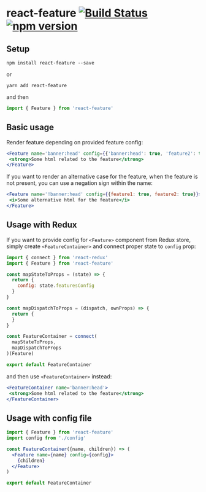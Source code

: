 # react-feature [![Build Status](https://travis-ci.org/pawelgalazka/react-feature.svg?branch=master)](https://travis-ci.org/pawelgalazka/react-feature) [![npm version](https://badge.fury.io/js/react-feature.svg)](https://badge.fury.io/js/react-feature)

## Setup

```
npm install react-feature --save
```

or

```
yarn add react-feature
```

and then

```javascript
import { Feature } from 'react-feature'
```

## Basic usage

Render feature depending on provided feature config:

```jsx
<Feature name='banner:head' config={{'banner:head': true, 'feature2': true}}>
 <strong>Some html related to the feature</strong>
</Feature>
```

If you want to render an alternative case for the feature, when the feature is not present,
you can use a negation sign within the name:

```jsx
<Feature name='!banner:head' config={{feature1: true, feature2: true}}>
 <i>Some alternative html for the feature</i>
</Feature>
```

## Usage with Redux

If you want to provide config for `<Feature>` component from Redux store, simply
create `<FeatureContainer>` and connect proper state to `config` prop:

```javascript
import { connect } from 'react-redux'
import { Feature } from 'react-feature'

const mapStateToProps = (state) => {
  return {
    config: state.featuresConfig
  }
}

const mapDispatchToProps = (dispatch, ownProps) => {
  return {
  }
}

const FeatureContainer = connect(
  mapStateToProps,
  mapDispatchToProps
)(Feature)

export default FeatureContainer
```

and then use `<FeatureContainer>` instead:

```jsx
<FeatureContainer name='banner:head'>
 <strong>Some html related to the feature</strong>
</FeatureContainer>
```

## Usage with config file

```jsx
import { Feature } from 'react-feature'
import config from './config'

const FeatureContainer({name, children}) => (
  <Feature name={name} config={config}>
    {children}
  </Feature>
)

export default FeatureContainer
```